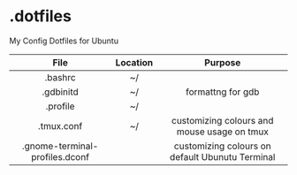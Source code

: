 # .dotfiles
My Config Dotfiles for Ubuntu


|              File              | Location |                     Purpose                     |
| :----------------------------: | :------: | :---------------------------------------------: |
|            .bashrc             |    ~/    |                                                 |
|           .gdbinitd            |    ~/    |                formattng for gdb                |
|            .profile            |    ~/    |                                                 |
|           .tmux.conf           |    ~/    |  customizing colours and mouse usage on tmux   |
| .gnome-terminal-profiles.dconf |          | customizing colours on default Ubunutu Terminal |
